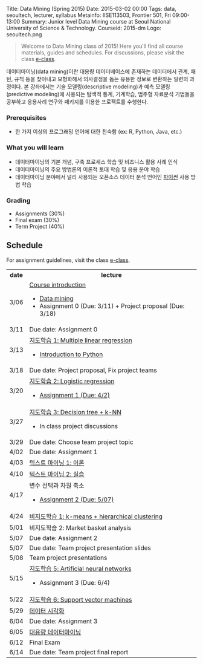 Title: Data Mining (Spring 2015)
Date: 2015-03-02 00:00
Tags: data, seoultech, lecturer, syllabus
Metainfo: IISE113503, Frontier 501, Fri 09:00-13:00
Summary: Junior level Data Mining course at Seoul National University of Science & Technology.
Courseid: 2015-dm
Logo: seoultech.png

> Welcome to Data Mining class of 2015!
> Here you'll find all course materials, guides and schedules.
> For discussions, please visit the class [e-class](http://eclass.seoultech.ac.kr/).

데이터마이닝(data mining)이란 대용량 데이터베이스에 존재하는 데이터에서 관계, 패턴, 규칙 등을 찾아내고 모형화해서 의사결정을 돕는 유용한 정보로 변환하는 일련의 과정이다.
본 강좌에서는 기술 모델링(descriptive modeling)과 예측 모델링(predictive modeling)에 사용되는 탐색적 통계, 기계학습, 범주형 자료분석 기법들을 공부하고 응용사례 연구와 패키지를 이용한 프로젝트를 수행한다.

### Prerequisites
- 한 가지 이상의 프로그래밍 언어에 대한 친숙함 (ex: R, Python, Java, etc.)

### What you will learn
- 데이터마이닝의 기본 개념, 구축 프로세스 학습 및 비즈니스 활용 사례 인식
- 데이터마이닝의 주요 방법론의 이론적 토대 학습 및 응용 분야 학습
- 데이터마이닝 분야에서 널리 사용되는 오픈소스 데이터 분석 언어인 [파이썬](https://python.org/) 사용 방법 학습

### Grading
- Assignments (30%)
- Final exam (30%)
- Term Project (40%)

## Schedule

For assignment guidelines, visit the class <a href="http://eclass.seoultech.ac.kr">e-class</a>.

<table id="schedule" class="table table-bordered"></td></tr>
<tr><th>date</th><th>lecture</th></tr></td></tr>
<tr><td>3/06</td><td><a href="course-introduction.html">Course introduction</a><ul><li><a href="data-mining.html">Data mining</a><li>Assignment 0 (Due: 3/11) + Project proposal (Due: 3/18)</ul></td></tr>
<tr class="due-date"><td>3/11</td><td>Due date: Assignment 0</td></tr>
<tr><td>3/13</td><td><a href="multiple-linear-regression.html">지도학습 1: Multiple linear regression</a><ul><li><a href="../tips/introduction-to-python.html">Introduction to Python</a></ul></td></tr>
<tr class="due-date"><td>3/18</td><td>Due date: Project proposal, Fix project teams</td></tr>
<tr><td>3/20</td><td><a href="logistic-regression.html">지도학습 2: Logistic regression</a><ul><li><a href="assignments.html#assignment-1-classification">Assignment 1 (Due: 4/2)</a></ul></td></tr>
<tr><td>3/27</td><td><a href="http://eclass.seoultech.ac.kr/ilos/co/efile_download.acl?FILE_SEQ=84201&CONTENT_SEQ=89718">지도학습 3: Decision tree + k-NN</a><ul><li>In class project discussions</ul></td></tr>
<tr class="due-date"><td>3/29</td><td>Due date: Choose team project topic</td></tr>
<tr class="due-date"><td>4/02</td><td>Due date: Assignment 1</td></tr>
<tr><td>4/03</td><td><a href="http://eclass.seoultech.ac.kr/ilos/co/efile_download.acl?FILE_SEQ=88162&CONTENT_SEQ=93265">텍스트 마이닝 1: 이론</a></td></tr>
<tr><td>4/10</td><td><a href="text-mining.html">텍스트 마이닝 2: 실습</a></td></tr>
<tr><td>4/17</td><td>변수 선택과 차원 축소<ul><li><a href="assignments.html#assignment-2-dimensionality-reduction">Assignment 2 (Due: 5/07)</a></ul></td></tr>
<tr><td>4/24</td><td><a href="http://eclass.seoultech.ac.kr/ilos/co/efile_download.acl?FILE_SEQ=100380&CONTENT_SEQ=105042">비지도학습 1: k-means + hierarchical clustering</a></td></tr>
<tr><td>5/01</td><td>비지도학습 2: Market basket analysis</td></tr>
<tr class="due-date"><td>5/07</td><td>Due date: Assignment 2</td></tr>
<tr class="due-date"><td>5/07</td><td>Due date: Team project presentation slides</td></tr>
<tr><td>5/08</td><td>Team project presentations</td></tr>
<tr><td>5/15</td><td><a href="http://eclass.seoultech.ac.kr/ilos/co/efile_download.acl?FILE_SEQ=105988&CONTENT_SEQ=111159">지도학습 5: Artificial neural networks</a><ul><li>Assignment 3 (Due: 6/4)</ul></td></tr>
<tr><td>5/22</td><td><a href="svm.html">지도학습 6: Support vector machines</a></td></tr>
<tr><td>5/29</td><td><a href="visualization.html">데이터 시각화</a></td></tr>
<tr class="due-date"><td>6/04</td><td>Due date: Assignment 3</td></tr>
<tr><td>6/05</td><td><a href="http://eclass.seoultech.ac.kr/ilos/co/efile_download.acl?FILE_SEQ=114558&CONTENT_SEQ=119811">대용량 데이터마이닝</a></td></tr>
<tr><td>6/12</td><td>Final Exam</td></tr>
<tr class="due-date"><td>6/14</td><td>Due date: Team project final report</td></tr>
</table>
